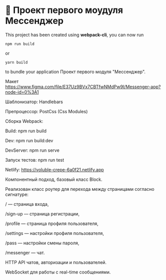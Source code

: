 # 🚀 Проект первого моудуля Мессенджер

This project has been created using **webpack-cli**, you can now run

```
npm run build
```

or

```
yarn build
```

to bundle your application
Проект первого модуля "Мессенджер".

Макет https://www.figma.com/file/E37Uz9BVx7CBTfwNMdPw9I/Messenger-app?node-id=0%3A1

Шаблонизатор: Handlebars

Препроцессор: PostCss (Css Modules)

Сборка Webpack:

Build: npm run build

Dev: npm run build:dev

DevServer: npm run serve

Запуск тестов: npm run test

Netlify: https://voluble-crepe-6a0f21.netlify.app

Компонентный подход, базовый класс Block.

Реализован класс роутер для перехода между страницами согласно сигнатуре:

/ — страница входа,

/sign-up — страница регистрации,

/profile — страница профиля пользователя,

/settings — настройки профиля пользователя,

/pass — настройки смены пароля,

/messenger — чат.

HTTP API чатов, авторизации и пользователей.

WebSocket для работы с real-time сообщениями.

